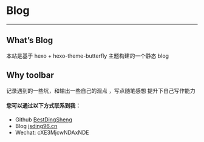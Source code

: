# Blog

---
<!-- [预览本站](http://jsding96.cn/ -->

## What’s Blog

本站是基于 hexo + hexo-theme-butterfly 主题构建的一个静态 blog

## Why toolbar

记录遇到的一些坑，和输出一些自己的观点 ，写点随笔感想 提升下自己写作能力

#### 您可以通过以下方式联系到我：

- Github [BestDingSheng](https://github.com/BestDingSheng)
- Blog [jsding96.cn](http://jsding96.cn/)
- Wechat: cXE3MjcwNDAxNDE